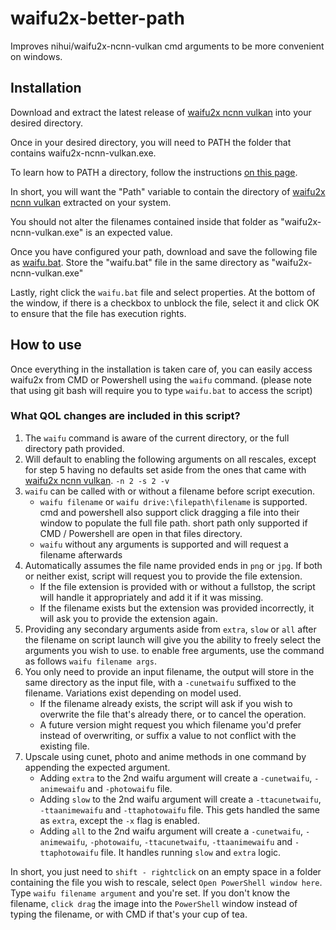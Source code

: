 # waifu2x-better-path
Improves nihui/waifu2x-ncnn-vulkan cmd arguments to be more convenient on windows.

## Installation
Download and extract the latest release of [waifu2x ncnn vulkan](https://github.com/nihui/waifu2x-ncnn-vulkan/releases) into your desired directory. 

Once in your desired directory, you will need to PATH the folder that contains waifu2x-ncnn-vulkan.exe. 

To learn how to PATH a directory, follow the instructions [on this page](https://helpdeskgeek.com/windows-10/add-windows-path-environment-variable/).

In short, you will want the "Path" variable to contain the directory of [waifu2x ncnn vulkan](https://github.com/nihui/waifu2x-ncnn-vulkan/releases) extracted on your system.

You should not alter the filenames contained inside that folder as "waifu2x-ncnn-vulkan.exe" is an expected value. 

Once you have configured your path, download and save the following file as [waifu.bat](https://raw.githubusercontent.com/seth-rah/waifu2x-better-path/master/waifu.bat). Store the "waifu.bat" file in the same directory as "waifu2x-ncnn-vulkan.exe"

Lastly, right click the `waifu.bat` file and select properties. At the bottom of the window, if there is a checkbox to unblock the file, select it and click OK to ensure that the file has execution rights.

## How to use

Once everything in the installation is taken care of, you can easily access waifu2x from CMD or Powershell using the `waifu` command. (please note that using git bash will require you to type `waifu.bat` to access the script)

### What QOL changes are included in this script?

1. The `waifu` command is aware of the current directory, or the full directory path provided.
2. Will default to enabling the following arguments on all rescales, except for step 5 having no defaults set aside from the ones that came with [waifu2x ncnn vulkan](https://github.com/nihui/waifu2x-ncnn-vulkan/releases). `-n 2 -s 2 -v`
3. `waifu` can be called with or without a filename before script execution. 
   * `waifu filename` or `waifu drive:\filepath\filename` is supported. cmd and powershell also support click dragging a file into their window to populate the full file path. short path only supported if CMD / Powershell are open in that files directory.
   * `waifu` without any arguments is supported and will request a filename afterwards
4. Automatically assumes the file name provided ends in `png` or `jpg`. If both or neither exist, script will request you to provide the file extension.
   * If the file extension is provided with or without a fullstop, the script will handle it appropriately and add it if it was missing.
   * If the filename exists but the extension was provided incorrectly, it will ask you to provide the extension again.
5. Providing any secondary arguments aside from `extra`, `slow` or `all` after the filename on script launch will give you the ability to freely select the arguments you wish to use. to enable free arguments, use the command as follows `waifu filename args`.
6. You only need to provide an input filename, the output will store in the same directory as the input file, with a `-cunetwaifu` suffixed to the filename. Variations exist depending on model used.
   * If the filename already exists, the script will ask if you wish to overwrite the file that's already there, or to cancel the operation.
   * A future version might request you which filename you'd prefer instead of overwriting, or suffix a value to not conflict with the existing file.
7. Upscale using cunet, photo and anime methods in one command by appending the expected argument.
   * Adding `extra` to the 2nd waifu argument will create a `-cunetwaifu`, `-animewaifu` and `-photowaifu` file.
   * Adding `slow` to the 2nd waifu argument will create a `-ttacunetwaifu`, `-ttaanimewaifu` and `-ttaphotowaifu` file. This gets handled the same as `extra`, except the `-x` flag is enabled.
   * Adding `all` to the 2nd waifu argument will create a `-cunetwaifu`, `-animewaifu`, `-photowaifu`, `-ttacunetwaifu`, `-ttaanimewaifu` and `-ttaphotowaifu` file. It handles running `slow` and `extra` logic.

In short, you just need to `shift - rightclick` on an empty space in a folder containing the file you wish to rescale, select `Open PowerShell window here`. Type `waifu filename argument` and you're set. If you don't know the filename, `click drag` the image into the `PowerShell` window instead of typing the filename, or with CMD if that's your cup of tea.
